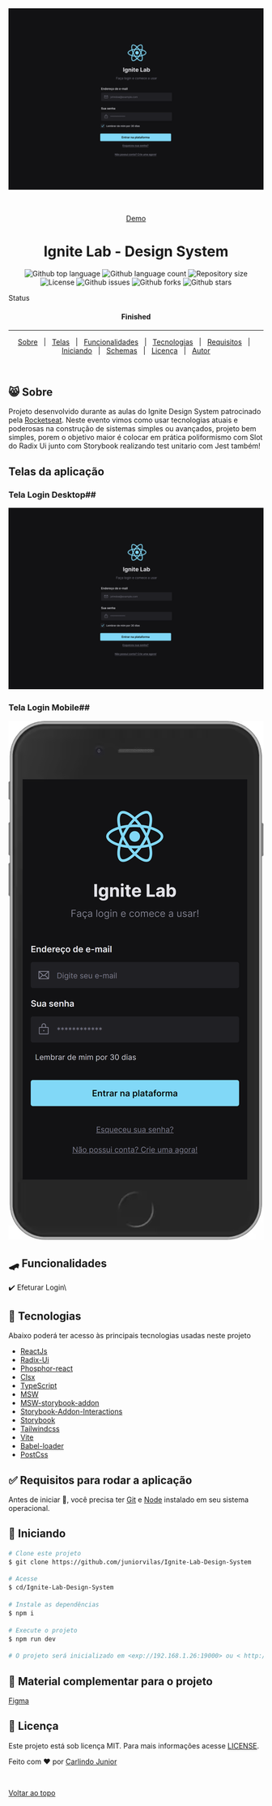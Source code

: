 <div align="center" id="top">
  <img src="./.github/Desktop.png" alt="Ignite Lab - Design System" />

  &#xa0;

  <a href="">Demo</a>
</div>

<h1 align="center">Ignite Lab - Design System </h1>

<p align="center">
  <img alt="Github top language" src="https://img.shields.io/github/languages/top/juniorvilas/rockethelp?color=56BEB8">

  <img alt="Github language count" src="https://img.shields.io/github/languages/count/juniorvilas/rockethelp?color=56BEB8">

  <img alt="Repository size" src="https://img.shields.io/github/repo-size/juniorvilas/rockethelp?color=56BEB8">

  <img alt="License" src="https://img.shields.io/github/license/juniorvilas/rockethelp?color=56BEB8">

  <img alt="Github issues" src="https://img.shields.io/github/issues/juniorvilas/rockethelp?color=56BEB8" />

  <img alt="Github forks" src="https://img.shields.io/github/forks/juniorvilas/rockethelp?color=56BEB8" />

  <img alt="Github stars" src="https://img.shields.io/github/stars/juniorvilas/rockethelp?color=56BEB8" />
</p>

Status

<h4 align="center">
	Finished
</h4>

<hr>

<p align="center">
  <a href="#-sobre">Sobre</a> &#xa0; | &#xa0;
  <a href="#telas-da-aplicação">Telas</a> &#xa0; | &#xa0;
  <a href="#skateboard-funcionalidades">Funcionalidades</a> &#xa0; | &#xa0;
  <a href="#rocket-tecnologias">Tecnologias</a> &#xa0; | &#xa0;
  <a href="#white_check_mark-requisitos-para-rodar-a-aplicação">Requisitos</a> &#xa0; | &#xa0;
  <a href="#checkered_flag-iniciando">Iniciando</a> &#xa0; | &#xa0;
  <a href="#-configurações-adicionais-ao-projeto">Schemas</a> &#xa0; | &#xa0;
  <a href="#memo-licença">Licença</a> &#xa0; | &#xa0;
  <a href="https://github.com/juniorvilas" target="_blank">Autor</a>
</p>

<br>

## 😸 Sobre ##

Projeto desenvolvido durante as aulas do Ignite Design System patrocinado pela <a href="https://rocketseat.com.br/"> Rocketseat</a>.
Neste evento vimos como usar tecnologias atuais e poderosas na construção de sistemas simples ou avançados, projeto bem simples, porem o objetivo maior é colocar em prática poliformismo com Slot do Radix Ui junto com Storybook realizando test unitario com Jest também!

## Telas da aplicação

### Tela Login Desktop##

<img src="./.github/Desktop.png" alt="Imagem da tela Login" />

### Tela Login Mobile##

<img src="./.github/mobile.png" alt="Imagem da tela Login" />



## :skateboard: Funcionalidades ##

:heavy_check_mark: Efeturar Login\

## :rocket: Tecnologias ##

Abaixo poderá ter acesso às principais tecnologias usadas neste projeto

- [ReactJs](https://pt-br.reactjs.org/)
- [Radix-Ui](https://www.radix-ui.com/colors)
- [Phosphor-react](https://github.com/phosphor-icons/phosphor-home#phosphor-icons)
- [Clsx](https://github.com/lukeed/clsx)
- [TypeScript](https://www.typescriptlang.org/)
- [MSW](https://mswjs.io/)
- [MSW-storybook-addon](https://github.com/mswjs/msw-storybook-addon)
- [Storybook-Addon-Interactions](https://storybook.js.org/addons/@storybook/addon-interactions)
- [Storybook](https://storybook.js.org/)
- [Tailwindcss](https://tailwindcss.com/)
- [Vite](https://vitejs.dev/)
- [Babel-loader](https://www.npmjs.com/package/babel-loader)
- [PostCss](https://postcss.org/)


## :white_check_mark: Requisitos para rodar a aplicação ##

Antes de iniciar :checkered_flag:, você precisa ter [Git](https://git-scm.com) e [Node](https://nodejs.org/en/) instalado em seu sistema operacional.

## :checkered_flag: Iniciando ##

```bash
# Clone este projeto
$ git clone https://github.com/juniorvilas/Ignite-Lab-Design-System

# Acesse
$ cd/Ignite-Lab-Design-System

# Instale as dependências
$ npm i

# Execute o projeto
$ npm run dev

# O projeto será inicializado em <exp://192.168.1.26:19000> ou < http://localhost:5173/>
```


## 📡 Material complementar para o projeto ##

[Figma](https://www.figma.com/file/pMaHWEUD9dC9RfR12jz1lK/Ignite-Lab-Design-System?node-id=0%3A1)

## :memo: Licença ##

Este projeto está sob licença MIT. Para mais informações acesse [LICENSE](LICENSE.md).

Feito com :heart: por <a href="https://github.com/juniorvilas" target="_blank">Carlindo Junior</a>

&#xa0;

<a href="#top">Voltar ao topo</a>